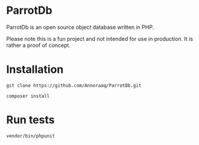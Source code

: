 # ParrotDb
ParrotDb is an open source object database written in PHP.

Please note this is a fun project and not intended for use in production. It is rather a proof of concept.

# Installation
```git clone https://github.com/Annoraaq/ParrotDb.git```

```composer install```

# Run tests
```vendor/bin/phpunit```


